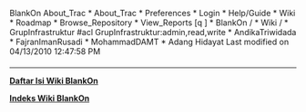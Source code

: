   BlankOn
 About_Trac
    * About_Trac
    * Preferences
    * Login
    * Help/Guide
    * Wiki
    * Roadmap
    * Browse_Repository
    * View_Reports
[q                 ]
    * BlankOn  /
    * Wiki  /
    * GrupInfrastruktur
#acl GrupInfrastruktur:admin,read,write
    * AndikaTriwidada
    * FajranImanRusadi
    * MohammadDAMT
    * Adang Hidayat
Last modified on 04/13/2010 12:47:58 PM
#### 
    
 
 
 
 
 
---
[**Daftar Isi Wiki BlankOn**](/DaftarIsi/README.md)
 
[**Indeks Wiki BlankOn**](/Indeks.md)
